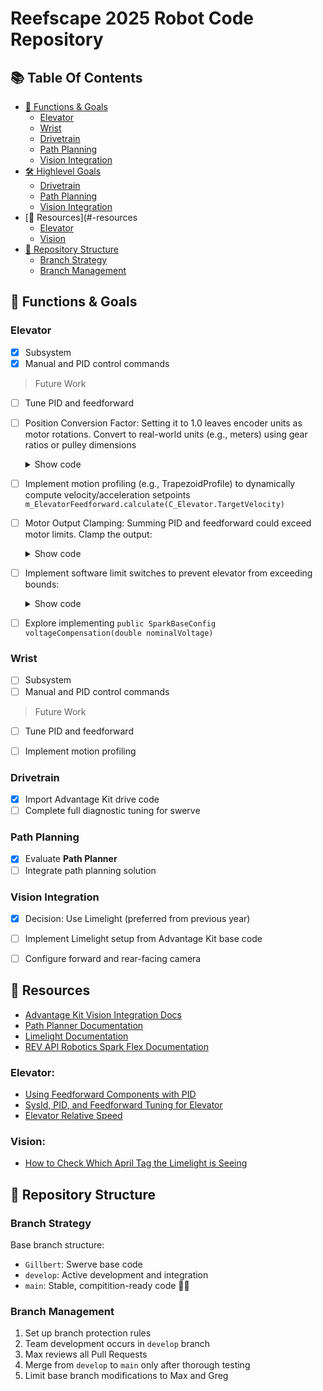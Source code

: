 # Reefscape 2025 Robot Code Repository


<!-- Table Of Contents -->
## 📚 Table Of Contents
- [🚧 Functions & Goals](#-functions--goals)
  - [Elevator](#elevator) 
  - [Wrist](#wrist)
  - [Drivetrain](#drivetrain)
  - [Path Planning](#path-planning)
  - [Vision Integration](#vision-integration)
- [🛠️ Highlevel Goals](#️-highlevel-goals)
  - [Drivetrain](#drivetrain)
  - [Path Planning](#path-planning)
  - [Vision Integration](#vision-integration)
- [💫 Resources](#-resources
  - [Elevator](#elevator)
  - [Vision](#vision)
- [🤖 Repository Structure](#-repository-structure)
    - [Branch Strategy](#branch-strategy)
    - [Branch Management](#branch-management)


## 🚧 Functions & Goals

### Elevator
- [x] Subsystem
- [x] Manual and PID control commands
> Future Work
- [ ] Tune PID and feedforward
- [ ] Position Conversion Factor: Setting it to 1.0 leaves encoder units as motor rotations. Convert to real-world units (e.g., meters) using gear ratios or pulley dimensions
    <details>
        <summary>Show code</summary>
        <br>

            elevatorEncoder.setPositionConversionFactor(C_Elevator.ENCODER_DISTANCE_PER_PULSE);
            elevatorEncoder.setVelocityConversionFactor(C_Elevator.ENCODER_VELOCITY_FACTOR);
    </details>

- [ ] Implement motion profiling (e.g., TrapezoidProfile) to dynamically compute velocity/acceleration setpoints `m_ElevatorFeedforward.calculate(C_Elevator.TargetVelocity)`
- [ ] Motor Output Clamping: Summing PID and feedforward could exceed motor limits. Clamp the output:
    <details>
        <summary>Show code</summary>
        <br>
        
        double output = pidOutput + feedforward;
        output = Math.max(-1, Math.min(1, output));
        elevatorMotor.set(output);
    </details>

- [ ] Implement software limit switches to prevent elevator from exceeding bounds:
    <details>
        <summary>Show code</summary>
        <br>
        
        
        public void moveManual(double speed) {
                if ((getEncoderPosition() >= C_Elevator.MAX_HEIGHT && speed > 0) ||
                        (getEncoderPosition() <= C_Elevator.MIN_HEIGHT && speed < 0)) {
                        speed = 0;
                }
                elevatorMotor.set(speed);
        }
    
    </details>
- [ ] Explore implementing `public SparkBaseConfig voltageCompensation(double nominalVoltage)`

### Wrist
- [ ] Subsystem
- [ ] Manual and PID control commands
> Future Work
- [ ] Tune PID and feedforward
- [ ] Implement motion profiling


### Drivetrain
- [x] Import Advantage Kit drive code
- [ ] Complete full diagnostic tuning for swerve

### Path Planning
- [x] Evaluate **Path Planner**
- [ ] Integrate path planning solution

### Vision Integration
- [x] Decision: Use Limelight (preferred from previous year)
- [ ] Implement Limelight setup from Advantage Kit base code
- [ ] Configure forward and rear-facing camera



## 💫 Resources
- [Advantage Kit Vision Integration Docs](https://docs.advantagekit.org/getting-started/template-projects/talonfx-swerve-template/#vision-integration)
- [Path Planner Documentation](https://pathplanner.dev/home.html)
- [Limelight Documentation](https://docs.limelightvision.io/en/latest/)
- [REV API Robotics Spark Flex Documentation](https://codedocs.revrobotics.com/java/com/revrobotics/spark/sparkflex)

### Elevator:
- [Using Feedforward Components with PID](https://docs.wpilib.org/en/stable/docs/software/advanced-controls/controllers/combining-feedforward-feedback.html?utm_source=chatgpt.com#using-feedforward-components-with-pid)
- [SysId, PID, and Feedforward Tuning for Elevator](https://www.chiefdelphi.com/t/sysid-pid-and-feedfoward-tuning-for-elevator/482797)
- [Elevator Relative Speed](https://www.chiefdelphi.com/t/elevator-relative-speed/482861)
### Vision:
- [How to Check Which April Tag the Limelight is Seeing](https://www.chiefdelphi.com/t/how-to-check-which-april-tag-the-limelight-is-seeing/483990/2)


## 🤖 Repository Structure

### Branch Strategy
Base branch structure:
- `Gillbert`: Swerve base code
- `develop`: Active development and integration
- `main`: Stable, compitition-ready code 🤖🥳

### Branch Management
1. Set up branch protection rules
2. Team development occurs in `develop` branch
3. Max reviews all Pull Requests
4. Merge from `develop` to `main` only after thorough testing
5. Limit base branch modifications to Max and Greg
